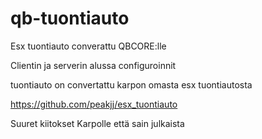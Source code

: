 # qb-tuontiauto

Esx tuontiauto converattu QBCORE:lle

Clientin ja serverin alussa configuroinnit

tuontiauto on convertattu karpon omasta esx tuontiautosta

https://github.com/peakjj/esx_tuontiauto

Suuret kiitokset Karpolle että sain julkaista

